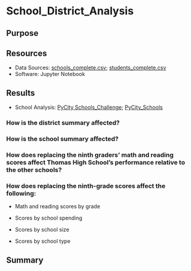 # School_District_Analysis

## Purpose

## Resources
- Data Sources: [schools_complete.csv](Resources/schools_complete.csv); [students_complete.csv](Resources/students_complete.csv)
- Software: Jupyter Notebook

## Results
- School Analysis: [PyCity Schools_Challenge](PyCitySchools_Challenge.ipynb); [PyCity_Schools](PyCitySchools.ipynb)

### How is the district summary affected?

### How is the school summary affected?

### How does replacing the ninth graders’ math and reading scores affect Thomas High School’s performance relative to the other schools?

### How does replacing the ninth-grade scores affect the following:
- Math and reading scores by grade

- Scores by school spending

- Scores by school size

- Scores by school type

## Summary
